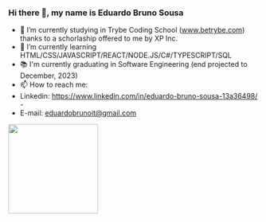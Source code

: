 ### Hi there 👋, my name is Eduardo Bruno Sousa 

- 🔭 I’m currently studying in Trybe Coding School (www.betrybe.com) thanks to a schorlaship offered to me by XP Inc.
- 🌱 I’m currently learning HTML/CSS/JAVASCRIPT/REACT/NODE.JS/C#/TYPESCRIPT/SQL
- 📚 I'm currently graduating in Software Engineering (end projected to December, 2023)
- 📫 How to reach me: 
- Linkedin: https://www.linkedin.com/in/eduardo-bruno-sousa-13a36498/  - 
- E-mail: eduardobrunoit@gmail.com

<div>
  <a href="https://github.com/eduardojigub">
  <img height="180em" src="https://github-readme-stats.vercel.app/api/top-langs/?username=eduardojigub&layout=compact&langs_count=7&theme=chartreuse-dark"/>
</div>
